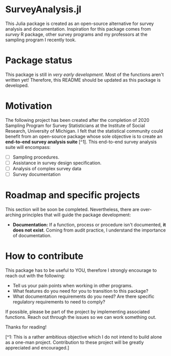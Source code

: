 # SurveyAnalysis.jl
This Julia package is created as an open-source alternative for survey analysis and documentation. Inspiration for this package comes from *survey* R package, other survey programs and my professors at the sampling program I recently took.

# Package status

This package is still in *very early development*. Most of the functions aren't written yet! Therefore, this README should be updated as this package is developed.

# Motivation
The following project has been created after the completion of 2020 Sampling Program for Survey Statisticians at the Institute of Social Research, University of Michigan. I felt that the statistical community could benefit from an open-source package whose sole objective is to create an **end-to-end survey analysis suite** [^1]. This end-to-end survey analysis suite will encompass:

- [ ] Sampling procedures.
- [ ] Assistance in survey design specification.
- [ ] Analysis of complex survey data
- [ ] Survey documentation

# Roadmap and specific projects
This section will be soon be completed. Nevertheless, there are over-arching principles that will guide the package development:

- **Documentation:** If a function, process or procedure isn't documented, **it does not exist**. Coming from audit practice, I understand the importance of documentation.

# How to contribute

This package has to be useful to YOU, therefore I strongly encourage to reach out with the following:

- Tell us your pain points when working in other programs.
- What features do you need for you to transition to this package?
- What documentation requirements do you need? Are there specific regulatory requirements to need to comply?

If possible, please be part of the project by implementing associated functions. Reach out through the issues so we can work something out.

Thanks for reading!

[^1: This is a rather ambitious objective which I do not intend to build alone as a one-man project. Contribution to these project will be greatly appreciated and encouraged.]
